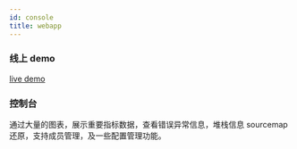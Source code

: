 ```yaml
---
id: console
title: webapp
---
```


### 线上 demo
[live demo](https://dora.nancode.cn/login?user=demo)

### 控制台

通过大量的图表，展示重要指标数据，查看错误异常信息，堆栈信息 sourcemap 还原，支持成员管理，及一些配置管理功能。
